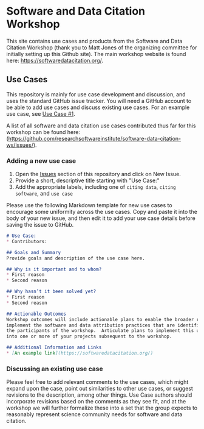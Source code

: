 Software and Data Citation Workshop
===================================

This site contains use cases and products from the Software and Data Citation Workshop (thank you to Matt Jones of the organizing committee for initially setting up this Github site).  The main workshop website is found here: https://softwaredatacitation.org/.

## Use Cases

This repository is mainly for use case development and discussion, and uses the standard GitHub issue tracker. You will need a GitHub account to be able to add use cases and discuss existing use cases.  For an example use case, see [Use Case #1](https://github.com/researchsoftwareinstitute/software-data-citation-ws/issues/1).

A list of all software and data citation use cases contributed thus far for this workshop can be found here: (https://github.com/researchsoftwareinstitute/software-data-citation-ws/issues/).

### Adding a new use case

1. Open the [Issues](https://github.com/researchsoftwareinstitute/software-data-citation-ws/issues) section of this repository and click on New Issue.  
2. Provide  a short, descriptive title starting with "Use Case:"
3. Add the appropriate labels, including one of `citing data`, `citing software`, and `use case`

Please use the following Markdown template for new use cases to encourage some uniformity across the use cases. Copy and paste it into the body of your new issue, and then edit it to add your use case details before saving the issue to GitHub.

```markdown
# Use Case: 
* Contributors: 

## Goals and Summary
Provide goals and description of the use case here.

## Why is it important and to whom?
* First reason
* Second reason

## Why hasn’t it been solved yet?
* First reason
* Second reason

## Actionable Outcomes
Workshop outcomes will include actionable plans to enable the broader research community to 
implement the software and data attribution practices that are identified and advanced by 
the participants of the workshop.  Articulate plans to implement this use case, as possible, 
into one or more of your projects subsequent to the workshop.

## Additional Information and Links
* [An example link](https://softwaredatacitation.org/)
```

### Discussing an existing use case
Please feel free to add relevant comments to the use cases, which might expand upon the case, point out similarities to other use cases, or suggest revisions to the description, among other things.  Use Case authors should incorporate revisions based on the comments as they see fit, and at the workshop we will further formalize these into a set that the group expects to reasonably represent science community needs for software and data citation.

